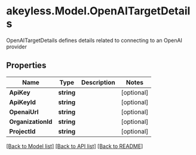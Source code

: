 # akeyless.Model.OpenAITargetDetails
OpenAITargetDetails defines details related to connecting to an OpenAI provider

## Properties

Name | Type | Description | Notes
------------ | ------------- | ------------- | -------------
**ApiKey** | **string** |  | [optional] 
**ApiKeyId** | **string** |  | [optional] 
**OpenaiUrl** | **string** |  | [optional] 
**OrganizationId** | **string** |  | [optional] 
**ProjectId** | **string** |  | [optional] 

[[Back to Model list]](../README.md#documentation-for-models) [[Back to API list]](../README.md#documentation-for-api-endpoints) [[Back to README]](../README.md)

